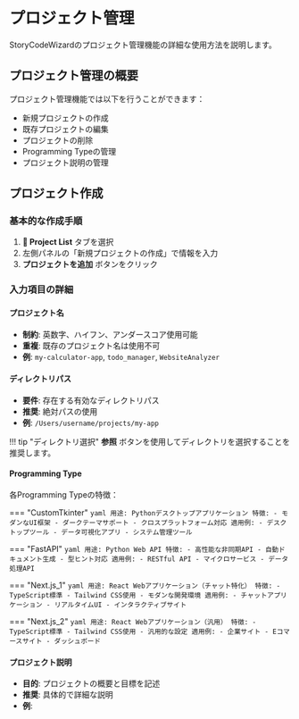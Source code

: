 # プロジェクト管理

StoryCodeWizardのプロジェクト管理機能の詳細な使用方法を説明します。

## プロジェクト管理の概要

プロジェクト管理機能では以下を行うことができます：

- 新規プロジェクトの作成
- 既存プロジェクトの編集
- プロジェクトの削除
- Programming Typeの管理
- プロジェクト説明の管理

## プロジェクト作成

### 基本的な作成手順

1. **📁 Project List** タブを選択
2. 左側パネルの「新規プロジェクトの作成」で情報を入力
3. **プロジェクトを追加** ボタンをクリック

### 入力項目の詳細

#### プロジェクト名
- **制約**: 英数字、ハイフン、アンダースコア使用可能
- **重複**: 既存のプロジェクト名は使用不可
- **例**: `my-calculator-app`, `todo_manager`, `WebsiteAnalyzer`

#### ディレクトリパス
- **要件**: 存在する有効なディレクトリパス
- **推奨**: 絶対パスの使用
- **例**: `/Users/username/projects/my-app`

!!! tip "ディレクトリ選択"
    **参照** ボタンを使用してディレクトリを選択することを推奨します。

#### Programming Type
各Programming Typeの特徴：

=== "CustomTkinter"
    ```yaml
    用途: Pythonデスクトップアプリケーション
    特徴:
      - モダンなUI框架
      - ダークテーマサポート
      - クロスプラットフォーム対応
    適用例:
      - デスクトップツール
      - データ可視化アプリ
      - システム管理ツール
    ```

=== "FastAPI"
    ```yaml
    用途: Python Web API
    特徴:
      - 高性能な非同期API
      - 自動ドキュメント生成
      - 型ヒント対応
    適用例:
      - RESTful API
      - マイクロサービス
      - データ処理API
    ```

=== "Next.js_1"
    ```yaml
    用途: React Webアプリケーション（チャット特化）
    特徴:
      - TypeScript標準
      - Tailwind CSS使用
      - モダンな開発環境
    適用例:
      - チャットアプリケーション
      - リアルタイムUI
      - インタラクティブサイト
    ```

=== "Next.js_2"
    ```yaml
    用途: React Webアプリケーション（汎用）
    特徴:
      - TypeScript標準
      - Tailwind CSS使用
      - 汎用的な設定
    適用例:
      - 企業サイト
      - Eコマースサイト
      - ダッシュボード
    ```

#### プロジェクト説明
- **目的**: プロジェクトの概要と目標を記述
- **推奨**: 具体的で詳細な説明
- **例**: